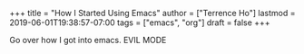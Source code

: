 +++
title = "How I Started Using Emacs"
author = ["Terrence Ho"]
lastmod = 2019-06-01T19:38:57-07:00
tags = ["emacs", "org"]
draft = false
+++

Go over how I got into emacs. EVIL MODE
